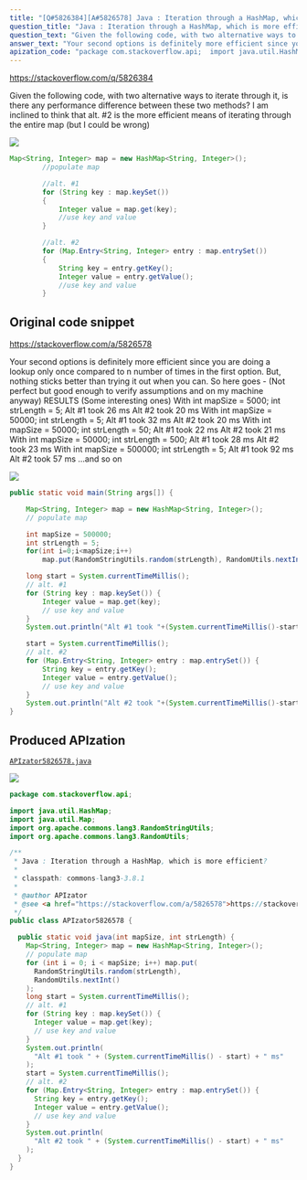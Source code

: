 ```yaml
---
title: "[Q#5826384][A#5826578] Java : Iteration through a HashMap, which is more efficient?"
question_title: "Java : Iteration through a HashMap, which is more efficient?"
question_text: "Given the following code, with two alternative ways to iterate through it, is there any performance difference between these two methods? I am inclined to think that alt. #2 is the more efficient means of iterating through the entire map (but I could be wrong)"
answer_text: "Your second options is definitely more efficient since you are doing a lookup only once compared to n number of times in the first option. But, nothing sticks better than trying it out when you can. So here goes - (Not perfect but good enough to verify assumptions and on my machine anyway) RESULTS (Some interesting ones) With int mapSize = 5000; int strLength = 5; Alt #1 took 26 ms Alt #2 took 20 ms With int mapSize = 50000; int strLength = 5; Alt #1 took 32 ms Alt #2 took 20 ms With int mapSize = 50000; int strLength = 50; Alt #1 took 22 ms Alt #2 took 21 ms With int mapSize = 50000; int strLength = 500; Alt #1 took 28 ms Alt #2 took 23 ms With int mapSize = 500000; int strLength = 5; Alt #1 took 92 ms Alt #2 took 57 ms ...and so on"
apization_code: "package com.stackoverflow.api;  import java.util.HashMap; import java.util.Map; import org.apache.commons.lang3.RandomStringUtils; import org.apache.commons.lang3.RandomUtils;  /**  * Java : Iteration through a HashMap, which is more efficient?  *  * classpath: commons-lang3-3.8.1  *  * @author APIzator  * @see <a href=\"https://stackoverflow.com/a/5826578\">https://stackoverflow.com/a/5826578</a>  */ public class APIzator5826578 {    public static void java(int mapSize, int strLength) {     Map<String, Integer> map = new HashMap<String, Integer>();     // populate map     for (int i = 0; i < mapSize; i++) map.put(       RandomStringUtils.random(strLength),       RandomUtils.nextInt()     );     long start = System.currentTimeMillis();     // alt. #1     for (String key : map.keySet()) {       Integer value = map.get(key);       // use key and value     }     System.out.println(       \"Alt #1 took \" + (System.currentTimeMillis() - start) + \" ms\"     );     start = System.currentTimeMillis();     // alt. #2     for (Map.Entry<String, Integer> entry : map.entrySet()) {       String key = entry.getKey();       Integer value = entry.getValue();       // use key and value     }     System.out.println(       \"Alt #2 took \" + (System.currentTimeMillis() - start) + \" ms\"     );   } }"
---
```


https://stackoverflow.com/q/5826384

Given the following code, with two alternative ways to iterate through it,
is there any performance difference between these two methods?
I am inclined to think that alt. #2 is the more efficient means of iterating through the entire map (but I could be wrong)


<div class="code-logo"><img src="/stackoverflow.png" /></div>

```java
Map<String, Integer> map = new HashMap<String, Integer>();
        //populate map

        //alt. #1
        for (String key : map.keySet())
        {
            Integer value = map.get(key);
            //use key and value
        }

        //alt. #2
        for (Map.Entry<String, Integer> entry : map.entrySet())
        {
            String key = entry.getKey();
            Integer value = entry.getValue();
            //use key and value
        }
```


## Original code snippet

https://stackoverflow.com/a/5826578

Your second options is definitely more efficient since you are doing a lookup only once compared to n number of times in the first option.
But, nothing sticks better than trying it out when you can. So here goes -
(Not perfect but good enough to verify assumptions and on my machine anyway)
RESULTS (Some interesting ones)
With int mapSize = 5000; int strLength = 5;
Alt #1 took 26 ms
Alt #2 took 20 ms
With int mapSize = 50000; int strLength = 5;
Alt #1 took 32 ms
Alt #2 took 20 ms
With int mapSize = 50000; int strLength = 50;
Alt #1 took 22 ms
Alt #2 took 21 ms
With int mapSize = 50000; int strLength = 500;
Alt #1 took 28 ms
Alt #2 took 23 ms
With int mapSize = 500000; int strLength = 5;
Alt #1 took 92 ms
Alt #2 took 57 ms
...and so on

<div class="code-logo"><img src="/stackoverflow.png" /></div>

```java
public static void main(String args[]) {

    Map<String, Integer> map = new HashMap<String, Integer>();
    // populate map

    int mapSize = 500000;
    int strLength = 5;
    for(int i=0;i<mapSize;i++)
        map.put(RandomStringUtils.random(strLength), RandomUtils.nextInt());

    long start = System.currentTimeMillis();
    // alt. #1
    for (String key : map.keySet()) {
        Integer value = map.get(key);
        // use key and value
    }
    System.out.println("Alt #1 took "+(System.currentTimeMillis()-start)+" ms");

    start = System.currentTimeMillis();
    // alt. #2
    for (Map.Entry<String, Integer> entry : map.entrySet()) {
        String key = entry.getKey();
        Integer value = entry.getValue();
        // use key and value
    }
    System.out.println("Alt #2 took "+(System.currentTimeMillis()-start)+" ms");
}
```

## Produced APIzation

[`APIzator5826578.java`](https://github.com/pasqualesalza/apization-temp/raw/main/data/search/APIzator5826578.java)

<div class="code-logo"><img src="/apizator.png" /></div>

```java
package com.stackoverflow.api;

import java.util.HashMap;
import java.util.Map;
import org.apache.commons.lang3.RandomStringUtils;
import org.apache.commons.lang3.RandomUtils;

/**
 * Java : Iteration through a HashMap, which is more efficient?
 *
 * classpath: commons-lang3-3.8.1
 *
 * @author APIzator
 * @see <a href="https://stackoverflow.com/a/5826578">https://stackoverflow.com/a/5826578</a>
 */
public class APIzator5826578 {

  public static void java(int mapSize, int strLength) {
    Map<String, Integer> map = new HashMap<String, Integer>();
    // populate map
    for (int i = 0; i < mapSize; i++) map.put(
      RandomStringUtils.random(strLength),
      RandomUtils.nextInt()
    );
    long start = System.currentTimeMillis();
    // alt. #1
    for (String key : map.keySet()) {
      Integer value = map.get(key);
      // use key and value
    }
    System.out.println(
      "Alt #1 took " + (System.currentTimeMillis() - start) + " ms"
    );
    start = System.currentTimeMillis();
    // alt. #2
    for (Map.Entry<String, Integer> entry : map.entrySet()) {
      String key = entry.getKey();
      Integer value = entry.getValue();
      // use key and value
    }
    System.out.println(
      "Alt #2 took " + (System.currentTimeMillis() - start) + " ms"
    );
  }
}

```